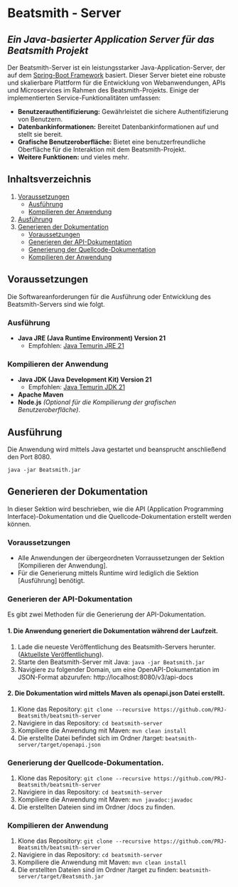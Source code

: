 # Beatsmith - Server
## _Ein Java-basierter Application Server für das Beatsmith Projekt_

Der Beatsmith-Server ist ein leistungsstarker Java-Application-Server, der auf dem [Spring-Boot Framework](https://spring.io) basiert. Dieser Server bietet eine robuste und skalierbare Plattform für die Entwicklung von Webanwendungen, APIs und Microservices im Rahmen des Beatsmith-Projekts. Einige der implementierten Service-Funktionalitäten umfassen:

- **Benutzerauthentifizierung:** Gewährleistet die sichere Authentifizierung von Benutzern.
- **Datenbankinformationen:** Bereitet Datenbankinformationen auf und stellt sie bereit.
- **Grafische Benutzeroberfläche:** Bietet eine benutzerfreundliche Oberfläche für die Interaktion mit dem Beatsmith-Projekt.
- **Weitere Funktionen:** und vieles mehr.

## Inhaltsverzeichnis
1. [Voraussetzungen](#voraussetzungen)
   - [Ausführung](#ausführung)
   - [Kompilieren der Anwendung](#kompilieren-der-anwendung)
2. [Ausführung](#ausführung)
2. [Generieren der Dokumentation](#generieren-der-dokumentation)
   - [Voraussetzungen](#voraussetzungen-1)
   - [Generieren der API-Dokumentation](#generieren-der-api-dokumentation)
   - [Generierung der Quellcode-Dokumentation](#generierung-der-quellcode-dokumentation)
   - [Kompilieren der Anwendung](#kompilieren-der-anwendung-1)

## Voraussetzungen
Die Softwareanforderungen für die Ausführung oder Entwicklung des Beatsmith-Servers sind wie folgt.

### Ausführung
- **Java JRE (Java Runtime Environment) Version 21**
  - Empfohlen: [Java Temurin JRE 21](https://adoptium.net/de/temurin/releases/)

### Kompilieren der Anwendung
- **Java JDK (Java Development Kit) Version 21**
  - Empfohlen: [Java Temurin JDK 21](https://adoptium.net/de/temurin/releases/)
- **Apache Maven**
- **Node.js** *(Optional für die Kompilierung der grafischen Benutzeroberfläche)*.

## Ausführung
Die Anwendung wird mittels Java gestartet und beansprucht anschließend den Port 8080.

``` java -jar Beatsmith.jar ```

## Generieren der Dokumentation
In dieser Sektion wird beschrieben, wie die API (Application Programming Interface)-Dokumentation und die Quellcode-Dokumentation erstellt werden können.

### Voraussetzungen
- Alle Anwendungen der übergeordneten Vorraussetzungen der Sektion [Kompilieren der Anwendung].
- Für die Generierung mittels Runtime wird lediglich die Sektion [Ausführung] benötigt.

### Generieren der API-Dokumentation
Es gibt zwei Methoden für die Generierung der API-Dokumentation.

#### 1. Die Anwendung generiert die Dokumentation während der Laufzeit.
1. Lade die neueste Veröffentlichung des Beatsmith-Servers herunter. ([Aktuellste Veröffentlichung](https://github.com/PRJ-Beatsmith/beatsmith-server/releases/latest)).
2. Starte den Beatsmith-Server mit Java: `java -jar Beatsmith.jar`
3. Navigiere zu folgender Domain, um eine OpenAPI-Dokumentation im JSON-Format abzurufen: http://localhost:8080/v3/api-docs

#### 2. Die Dokumentation wird mittels Maven als openapi.json Datei erstellt.
1. Klone das Repository: `git clone --recursive https://github.com/PRJ-Beatsmith/beatsmith-server`
2. Navigiere in das Repository: `cd beatsmith-server`
3. Kompiliere die Anwendung mit Maven: `mvn clean install`
4. Die erstellte Datei befindet sich im Ordner /target: `beatsmith-server/target/openapi.json`

### Generierung der Quellcode-Dokumentation.
1. Klone das Repository: `git clone --recursive https://github.com/PRJ-Beatsmith/beatsmith-server`
2. Navigiere in das Repository: `cd beatsmith-server`
3. Kompiliere die Anwendung mit Maven: `mvn javadoc:javadoc`
4. Die erstellten Dateien sind im Ordner /docs zu finden.

### Kompilieren der Anwendung
1. Klone das Repository: `git clone --recursive https://github.com/PRJ-Beatsmith/beatsmith-server`
2. Navigiere in das Repository: `cd beatsmith-server`
3. Kompiliere die Anwendung mit Maven: `mvn clean install`
4. Die erstellten Dateien sind im Ordner /target zu finden: `beatsmith-server/target/Beatsmith.jar`
